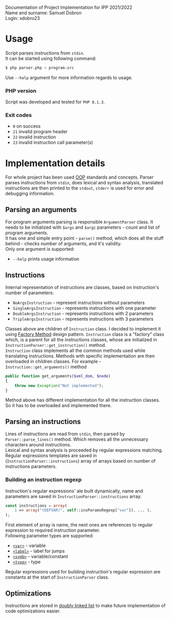 Documentation of Project Implementation for IPP 2021/2022  
Name and surname: Samuel Dobron  
Login: xdobro23  

# Usage
Script parses instructions from `stdin`.  
It can be started using following command:
```bash
$ php parser.php < program.src
```
Use `--help` argument for more information
regards to usage.
### PHP version
Script was developed and tested for `PHP 8.1.3`.

### Exit codes
- `0` on success
- `21` invalid program header
- `22` invalid instruction
- `23` invalid instruction call parameter(s)

# Implementation details
For whole project has been used [OOP](https://en.wikipedia.org/wiki/Object-oriented_programming) standards and concepts.
Parser parses instructions from `stdin`, does lexical and
syntax analysis, translated instructions are then printed
to the `stdout`, `stderr` is used for error and debugging
information.

## Parsing an arguments
For program arguments parsing is responsible 
`ArgumentParser` class. It needs to be initialized with
`$args` and `$argc` parameters - count and list of program
arguments.   
It has one and simple entry point - `parse()` method, which
does all the stuff behind - checks number of arguments,
and it's validity.  
Only one argument is supported:
- `--help` prints usage information

## Instructions
Internal representation of instructions are classes,
based on instruction's number of parameters:
- `NoArgsInstruction` - represent instructions without parameters
- `SingleArgsInstruction` - represents instructions with one parameter
- `DoubleArgsInstruction` - represents instructions with 2 parameters
- `TripleArgsInstruction` - represents instructions with 3 parameters

Classes above are children of `Instruction` class. I decided
to implement it using [Factory Method](https://stackoverflow.com/a/50015395) 
design pattern. `Instruction` class is a "factory" class
which, is a parent for all the instructions classes, whose
are initialized in `InstructionParser::get_instruction()`
method.  
`Instruction` class implements all the common methods 
used while translating instructions. Methods with 
specific implementation are then overloaded in children
classes. For example - `Instruction::get_arguments()` method
```php
public function get_arguments($xml_dom, $node)
{
    throw new Exception("Not implemented");
}
```
Method above has different implementation for all the 
instruction classes. So it has to be overloaded and 
implemented there.

## Parsing an instructions
Lines of instructions are read from `stdin`, then parsed by 
`Parser::parse_lines()` method. Which removes all the unnecessary
characters around instructions.  
Lexical and syntax analysis
is proceeded by regular expressions matching.  
Regular expressions templates are saved in (`InstructionParser::instructions`)
array of arrays based on number of instructions parameters.

### Building an instruction regexp
Instruction's regular expressions' ale built dynamically, 
name and parameters are saved in `InstructionParser::instructions`
array.
```php
const instructions = array(
    1 => array("(DEFVAR)", self::insParamsRegexp["var"]), ... ),
);
```
First element of array is name, the next ones are references
to regular expression to required instruction parameter.  
Following parameter types are supported:
- [`<var>`](https://www.debuggex.com/r/q8gpK0HPyHcVQA5d) - variable
- [`<label>`](https://www.debuggex.com/r/7Ijb5j0-7kOVE27L) - label for jumps
- [`<symb>`](https://www.debuggex.com/r/pfmHeiUG1lyDYk2U) - variable/constant
- [`<type>`](https://www.debuggex.com/r/SFjQ5uVpG6OhSGBM) - type

Regular expressions used for building instruction's
regular expression are constants at the start of `InstructionParser`
class.
## Optimizations
Instructions are stored in [doubly linked list](https://www.php.net/manual/en/class.spldoublylinkedlist.php)
to make future implementation of code optimizations easier.
